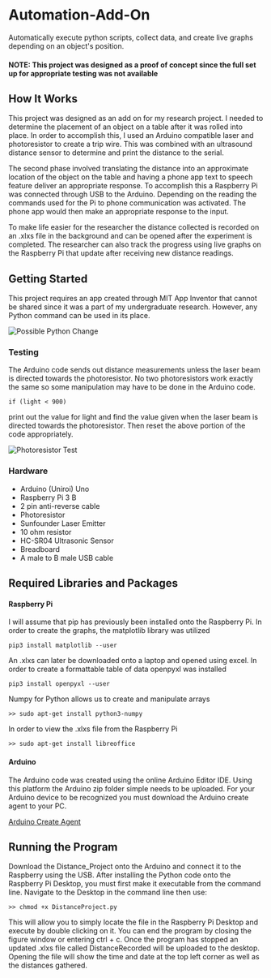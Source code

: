 # Automation-Add-On
Automatically execute python scripts, collect data, and create live graphs depending on an object's position.  

#### NOTE: This project was designed as a proof of concept since the full set up for appropriate testing was not available

## How It Works
This project was designed as an add on for my research project. I needed to determine the placement of an object on a table after it was rolled into place. In order to accomplish this, I used an Arduino compatible laser and photoresistor to create a trip wire. This was combined with an ultrasound distance sensor to determine and print the distance to the serial. 

The second phase involved translating the distance into an approximate location of the object on the table and having a phone app text to speech feature deliver an appropriate response. To accomplish this a Raspberry Pi was connected through USB to the Arduino. Depending on the reading the commands used for the Pi to phone communication was activated. The phone app would then make an appropriate response to the input. 

To make life easier for the researcher the distance collected is recorded on an .xlxs file in the background and can be opened after the experiment is completed. The researcher can also track the progress using live graphs on the Raspberry Pi that update after receiving new distance readings.

## Getting Started
This project requires an app created through MIT App Inventor that cannot be shared since it was a part of my undergraduate research. However, any Python command can be used in its place. 

  ![Possible Python Change](http://g.recordit.co/oakSKnxkT8.gif)

  ### Testing
  The Arduino code sends out distance measurements unless the laser beam is directed towards the photoresistor. No two photoresistors     work exactly the same so some manipulation may have to be done in the Arduino code.
  ```
  if (light < 900)
  ```
  print out the value for light and find the value given when the laser beam is directed towards the photoresistor. Then reset the         above portion of the code appropriately.
  
  ![Photoresistor Test](http://g.recordit.co/Nn9jbYphNq.gif) 

### Hardware
* Arduino (Uniroi) Uno
* Raspberry Pi 3 B
* 2 pin anti-reverse cable
* Photoresistor
* Sunfounder Laser Emitter
* 10 ohm resistor
* HC-SR04 Ultrasonic Sensor
* Breadboard
* A male to B male USB cable

## Required Libraries and Packages 

#### Raspberry Pi
I will assume that pip has previously been installed onto the Raspberry Pi.
In order to create the graphs, the matplotlib library was utilized
```
pip3 install matplotlib --user
```
An .xlxs can later be downloaded onto a laptop and opened using excel. In order to create a formattable table of data openpyxl was installed
```
pip3 install openpyxl --user
```
Numpy for Python allows us to create and manipulate arrays
```
>> sudo apt-get install python3-numpy
```
In order to view the .xlxs file from the Raspberry Pi
```
>> sudo apt-get install libreoffice 
```
#### Arduino
The Arduino code was created using the online Arduino Editor IDE. Using this platform the Arduino zip folder simple needs to be uploaded. For your Arduino device to be recognized you must download the Arduino create agent to your PC.

[Arduino Create Agent](https://create.arduino.cc/getting-started/plugin)

## Running the Program
Download the Distance_Project onto the Arduino and connect it to the Raspberry using the USB. 
After installing the Python code onto the Raspberry Pi Desktop, you must first make it executable from the command line.
Navigate to the Desktop in the command line then use:
```
>> chmod +x DistanceProject.py
```
This will allow you to simply locate the file in the Raspberry Pi Desktop and execute by double clicking on it. 
You can end the program by closing the figure window or entering ctrl + c. Once the program has stopped an updated .xlxs file called DistanceRecorded will be uploaded to the desktop. Opening the file will show the time and date at the top left corner as well as the distances gathered.
